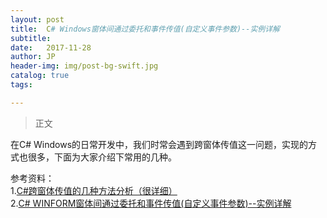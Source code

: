 ```yaml
---
layout: post
title:  C# Windows窗体间通过委托和事件传值(自定义事件参数)--实例详解
subtitle: 	
date:   2017-11-28
author: JP
header-img: img/post-bg-swift.jpg
catalog: true
tags:

---
```


> 正文

在C# Windows的日常开发中，我们时常会遇到跨窗体传值这一问题，实现的方式也很多，下面为大家介绍下常用的几种。

	

参考资料：<br>
1.[C#跨窗体传值的几种方法分析（很详细）](http://www.cnblogs.com/xh6300/p/6063649.html)<br>
2.[C# WINFORM窗体间通过委托和事件传值(自定义事件参数)--实例详解](https://2sharings.com/2014/csharp-winform-pass-value-between-forms-by-delegate-and-event)<br>
